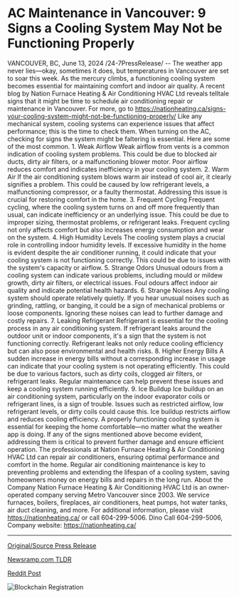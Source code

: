# AC Maintenance in Vancouver: 9 Signs a Cooling System May Not be Functioning Properly

VANCOUVER, BC, June 13, 2024 /24-7PressRelease/ -- The weather app never lies—okay, sometimes it does, but temperatures in Vancouver are set to soar this week. As the mercury climbs, a functioning cooling system becomes essential for maintaining comfort and indoor air quality. A recent blog by Nation Furnace Heating & Air Conditioning HVAC Ltd reveals telltale signs that it might be time to schedule air conditioning repair or maintenance in Vancouver. For more, go to https://nationheating.ca/signs-your-cooling-system-might-not-be-functioning-properly/  Like any mechanical system, cooling systems can experience issues that affect performance; this is the time to check them. When turning on the AC, checking for signs the system might be faltering is essential. Here are some of the most common.  1.	Weak Airflow  Weak airflow from vents is a common indication of cooling system problems. This could be due to blocked air ducts, dirty air filters, or a malfunctioning blower motor. Poor airflow reduces comfort and indicates inefficiency in your cooling system.  2.	 Warm Air   If the air conditioning system blows warm air instead of cool air, it clearly signifies a problem. This could be caused by low refrigerant levels, a malfunctioning compressor, or a faulty thermostat. Addressing this issue is crucial for restoring comfort in the home.  3.	Frequent Cycling  Frequent cycling, where the cooling system turns on and off more frequently than usual, can indicate inefficiency or an underlying issue. This could be due to improper sizing, thermostat problems, or refrigerant leaks. Frequent cycling not only affects comfort but also increases energy consumption and wear on the system.  4.	High Humidity Levels  The cooling system plays a crucial role in controlling indoor humidity levels. If excessive humidity in the home is evident despite the air conditioner running, it could indicate that your cooling system is not functioning correctly. This could be due to issues with the system's capacity or airflow.  5.	Strange Odors  Unusual odours from a cooling system can indicate various problems, including mould or mildew growth, dirty air filters, or electrical issues. Foul odours affect indoor air quality and indicate potential health hazards.  6.	Strange Noises  Any cooling system should operate relatively quietly. If you hear unusual noises such as grinding, rattling, or banging, it could be a sign of mechanical problems or loose components. Ignoring these noises can lead to further damage and costly repairs.  7.	Leaking Refrigerant  Refrigerant is essential for the cooling process in any air conditioning system. If refrigerant leaks around the outdoor unit or indoor components, it's a sign that the system is not functioning correctly. Refrigerant leaks not only reduce cooling efficiency but can also pose environmental and health risks.  8.	Higher Energy Bills  A sudden increase in energy bills without a corresponding increase in usage can indicate that your cooling system is not operating efficiently. This could be due to various factors, such as dirty coils, clogged air filters, or refrigerant leaks. Regular maintenance can help prevent these issues and keep a cooling system running efficiently.  9.	Ice Buildup  Ice buildup on an air conditioning system, particularly on the indoor evaporator coils or refrigerant lines, is a sign of trouble. Issues such as restricted airflow, low refrigerant levels, or dirty coils could cause this. Ice buildup restricts airflow and reduces cooling efficiency.  A properly functioning cooling system is essential for keeping the home comfortable—no matter what the weather app is doing. If any of the signs mentioned above become evident, addressing them is critical to prevent further damage and ensure efficient operation. The professionals at Nation Furnace Heating & Air Conditioning HVAC Ltd can repair air conditioners, ensuring optimal performance and comfort in the home. Regular air conditioning maintenance is key to preventing problems and extending the lifespan of a cooling system, saving homeowners money on energy bills and repairs in the long run.  About the Company  Nation Furnace Heating & Air Conditioning HVAC Ltd is an owner-operated company serving Metro Vancouver since 2003. We service furnaces, boilers, fireplaces, air conditioners, heat pumps, hot water tanks, air duct cleaning, and more.  For additional information, please visit https://nationheating.ca/ or call 604-299-5006.  Dino Call 604-299-5006, Company website: https://nationheating.ca/ 

---

[Original/Source Press Release](https://www.24-7pressrelease.com/press-release/511678/ac-maintenance-in-vancouver-9-signs-a-cooling-system-may-not-be-functioning-properly)
                    

[Newsramp.com TLDR](None) 



[Reddit Post](https://www.reddit.com/r/Business_NewsRamp/comments/1det5j2/is_your_cooling_system_in_trouble_signs_you_need/) 



![Blockchain Registration](https://cdn.newsramp.app/24-7PressRelease/qrcode/246/13/waitwL_D.webp)